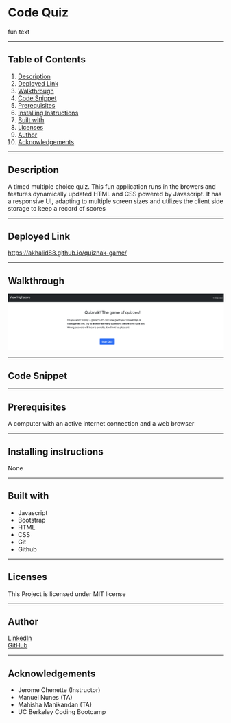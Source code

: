 # Code Quiz

fun text

-----------------------
## Table of Contents
1. [Description](#description)
2. [Deployed Link](#deployed-link)
3. [Walkthrough](#walkthrough)
4. [Code Snippet](#code-snippet)
5. [Prerequisites](#prerequisites)
6. [Installing Instructions](#installing-instructions)
7. [Built with](#built-with)
8. [Licenses](#licenses)
9. [Author](#author)
10. [Acknowledgements](#acknowledgements)

-----------------------
## Description
A timed multiple choice quiz. This fun application runs in the browers and features dynamically updated HTML and CSS powered by Javascript. It has a responsive UI, adapting to multiple screen sizes and utilizes the client side storage to keep a record of scores

-----------------------
## Deployed Link
https://akhalid88.github.io/quiznak-game/

-----------------------
## Walkthrough
![Main](assets/readme/main.png)

-----------------------
## Code Snippet


-----------------------
## Prerequisites
A computer with an active internet connection and a web browser

-----------------------
## Installing instructions
None

-----------------------
## Built with
- Javascript
- Bootstrap
- HTML
- CSS
- Git
- Github

-----------------------
## Licenses
This Project is licensed under MIT license

-----------------------
## Author

[LinkedIn](https://www.linkedin.com/in/abdullahkhalid/)
<br>
[GitHub](https://github.com/akhalid88)

-----------------------
## Acknowledgements
- Jerome Chenette (Instructor)
- Manuel Nunes (TA)
- Mahisha Manikandan (TA)
- UC Berkeley Coding Bootcamp